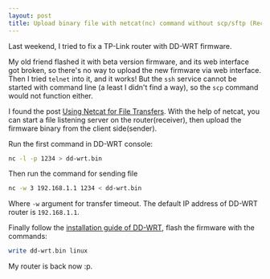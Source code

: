 ```yaml
---
layout: post
title: Upload binary file with netcat(nc) command without scp/sftp (Recover DD-WRT with flash firmware through command line)
---
```


Last weekend, I tried to fix a TP-Link router with DD-WRT firmware.

My old friend flashed it with beta version firmware, and its web interface got broken, so there's no way to upload the new firmware via web interface. Then I tried `telnet` into it, and it works! But the `ssh` service cannot be started with command line (a least I didn't find a way), so the `scp` command would not function either.

I found the post [Using Netcat for File Transfers][netcat-transfer]. With the help of netcat, you can start a file listening server on the router(receiver), then upload the firmware binary from the client side(sender).

Run the first command in DD-WRT console:

```bash
nc -l -p 1234 > dd-wrt.bin
```

Then run the command for sending file

```bash
nc -w 3 192.168.1.1 1234 < dd-wrt.bin
```

Where `-w` argument for transfer timeout. The default IP address of DD-WRT router is `192.168.1.1`.

Finally follow the [installation guide of DD-WRT][ddwrt-flash], flash the firmware with the commands:

```bash
write dd-wrt.bin linux
```

My router is back now :p.

[netcat-transfer]: https://nakkaya.com/2009/04/15/using-netcat-for-file-transfers/
[ddwrt-flash]: http://www.dd-wrt.com/wiki/index.php/Installation#Method_3:_Flashing_with_Command_Line
